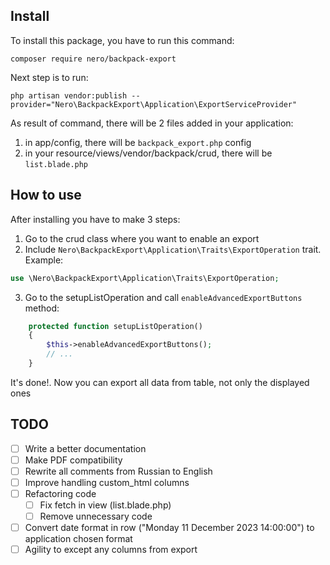 ## Install

To install this package, you have to run this command:

```
composer require nero/backpack-export
```

Next step is to run:

```
php artisan vendor:publish --provider="Nero\BackpackExport\Application\ExportServiceProvider"
```

As result of command, there will be 2 files added in your application:

1. in app/config, there will be `backpack_export.php` config
2. in your resource/views/vendor/backpack/crud, there will be `list.blade.php`

## How to use

After installing you have to make 3 steps:

1. Go to the crud class where you want to enable an export
2. Include `Nero\BackpackExport\Application\Traits\ExportOperation` trait. Example:

```php
use \Nero\BackpackExport\Application\Traits\ExportOperation;
```

3. Go to the setupListOperation and call `enableAdvancedExportButtons` method:

```php
    protected function setupListOperation()
    {
        $this->enableAdvancedExportButtons();
        // ...
    }
```

It's done!. Now you can export all data from table, not only the displayed ones


## TODO

- [ ] Write a better documentation
- [ ] Make PDF compatibility
- [ ] Rewrite all comments from Russian to English
- [ ] Improve handling custom_html columns
- [ ] Refactoring code
    - [ ] Fix fetch in view (list.blade.php)
    - [ ] Remove unnecessary code 
- [ ] Convert date format in row ("Monday 11 December 2023 14:00:00") to application chosen format
- [ ] Agility to except any columns from export
